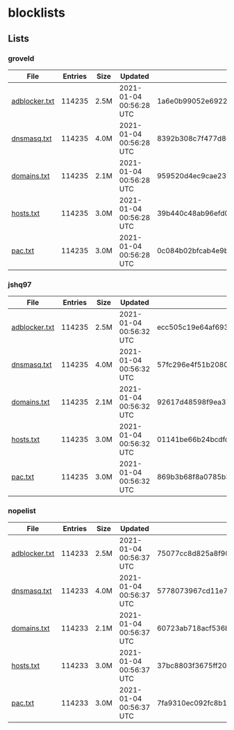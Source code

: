 # blocklists

## Lists

### groveld

|File|Entries|Size|Updated|Hash|
|-|-|-|-|-|
|[adblocker.txt](https://raw.githubusercontent.com/groveld/blocklists/lists/groveld/adblocker.txt)|114235|2.5M|2021-01-04 00:56:28 UTC|1a6e0b99052e6922b365caa6f6c18dc43410a7ba|
|[dnsmasq.txt](https://raw.githubusercontent.com/groveld/blocklists/lists/groveld/dnsmasq.txt)|114235|4.0M|2021-01-04 00:56:28 UTC|8392b308c7f477d868b1a6c6c5ee3916fec4793b|
|[domains.txt](https://raw.githubusercontent.com/groveld/blocklists/lists/groveld/domains.txt)|114235|2.1M|2021-01-04 00:56:28 UTC|959520d4ec9cae233562b8163d828551cdb2ff56|
|[hosts.txt](https://raw.githubusercontent.com/groveld/blocklists/lists/groveld/hosts.txt)|114235|3.0M|2021-01-04 00:56:28 UTC|39b440c48ab96efd0cb43f97f6f600142b2c9878|
|[pac.txt](https://raw.githubusercontent.com/groveld/blocklists/lists/groveld/pac.txt)|114235|3.0M|2021-01-04 00:56:28 UTC|0c084b02bfcab4e9bf45627d2f11589ec0955d94|

### jshq97

|File|Entries|Size|Updated|Hash|
|-|-|-|-|-|
|[adblocker.txt](https://raw.githubusercontent.com/groveld/blocklists/lists/jshq97/adblocker.txt)|114235|2.5M|2021-01-04 00:56:32 UTC|ecc505c19e64af693ef7c57b122ae16c829829ef|
|[dnsmasq.txt](https://raw.githubusercontent.com/groveld/blocklists/lists/jshq97/dnsmasq.txt)|114235|4.0M|2021-01-04 00:56:32 UTC|57fc296e4f51b20804356a2a289b3fc2286594b6|
|[domains.txt](https://raw.githubusercontent.com/groveld/blocklists/lists/jshq97/domains.txt)|114235|2.1M|2021-01-04 00:56:32 UTC|92617d48598f9ea377dffacdd8c1303d75070175|
|[hosts.txt](https://raw.githubusercontent.com/groveld/blocklists/lists/jshq97/hosts.txt)|114235|3.0M|2021-01-04 00:56:32 UTC|01141be66b24bcdfd179b2564f409d0a5212ccb2|
|[pac.txt](https://raw.githubusercontent.com/groveld/blocklists/lists/jshq97/pac.txt)|114235|3.0M|2021-01-04 00:56:32 UTC|869b3b68f8a0785b3ad038a7b034e0357d021376|

### nopelist

|File|Entries|Size|Updated|Hash|
|-|-|-|-|-|
|[adblocker.txt](https://raw.githubusercontent.com/groveld/blocklists/lists/nopelist/adblocker.txt)|114233|2.5M|2021-01-04 00:56:37 UTC|75077cc8d825a8f902bf09e8f939e4537cb4c488|
|[dnsmasq.txt](https://raw.githubusercontent.com/groveld/blocklists/lists/nopelist/dnsmasq.txt)|114233|4.0M|2021-01-04 00:56:37 UTC|5778073967cd11e724b444cf5a90a6d8c9f3f01a|
|[domains.txt](https://raw.githubusercontent.com/groveld/blocklists/lists/nopelist/domains.txt)|114233|2.1M|2021-01-04 00:56:37 UTC|60723ab718acf536b7576b3349350455a2cf7926|
|[hosts.txt](https://raw.githubusercontent.com/groveld/blocklists/lists/nopelist/hosts.txt)|114233|3.0M|2021-01-04 00:56:37 UTC|37bc8803f3675ff2099a3dc2023152605b1d2c4a|
|[pac.txt](https://raw.githubusercontent.com/groveld/blocklists/lists/nopelist/pac.txt)|114233|3.0M|2021-01-04 00:56:37 UTC|7fa9310ec092fc8b1bcd3a2715ed5d6f8547baa7|

